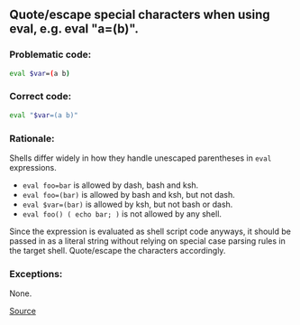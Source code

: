 ## Quote/escape special characters when using eval, e.g. eval "a=(b)".

### Problematic code:

```sh
eval $var=(a b)
```

### Correct code:

```sh
eval "$var=(a b)"
```

### Rationale:

Shells differ widely in how they handle unescaped parentheses in `eval` expressions.

* `eval foo=bar` is allowed by dash, bash and ksh.
* `eval foo=(bar)` is allowed by bash and ksh, but not dash.
* `eval $var=(bar)` is allowed by ksh, but not bash or dash.
* `eval foo() ( echo bar; )` is not allowed by any shell.

Since the expression is evaluated as shell script code anyways, it should be passed in as a literal string without relying on special case parsing rules in the target shell. Quote/escape the characters accordingly.

### Exceptions:

None.

[Source](https://github.com/koalaman/shellcheck/wiki/SC1098)

